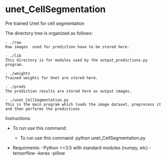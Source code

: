 # unet_CellSegmentation
Pre trained Unet  for cell segmentation

The directory tree is organized as follows:

    - ./raw
    Raw images  used for prediction have to be stored here. 

    - ./lib
    This directory is for modules used by the output_predictions.py program. 

    - ./weights
    Trained weights for Unet are stored here.

    - ./preds
    The prediction results are stored here as output images.

    - ./unet_CellSegmentation.py
    This is the main program which loads the image dataset, preprocess it and then performs the predictions


Instructions:

- To run use this command:
     - To run use this command:
     python unet_CellSegmentation.py

- Requirments:
  -Python >=3.5 with standard modules (numpy, etc)
  -tensorflow
  -keras
  -pillow

